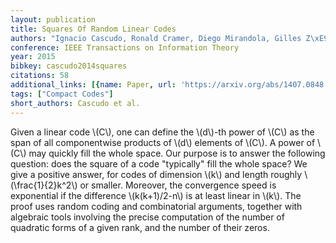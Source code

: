 ```yaml
---
layout: publication
title: Squares Of Random Linear Codes
authors: "Ignacio Cascudo, Ronald Cramer, Diego Mirandola, Gilles Z\xE9mor"
conference: IEEE Transactions on Information Theory
year: 2015
bibkey: cascudo2014squares
citations: 58
additional_links: [{name: Paper, url: 'https://arxiv.org/abs/1407.0848'}]
tags: ["Compact Codes"]
short_authors: Cascudo et al.
---
```

Given a linear code \\(C\\), one can define the \\(d\\)-th power of \\(C\\) as the span
of all componentwise products of \\(d\\) elements of \\(C\\). A power of \\(C\\) may
quickly fill the whole space. Our purpose is to answer the following question:
does the square of a code "typically" fill the whole space? We give a positive
answer, for codes of dimension \\(k\\) and length roughly \\(\frac\{1\}\{2\}k^2\\) or
smaller. Moreover, the convergence speed is exponential if the difference
\\(k(k+1)/2-n\\) is at least linear in \\(k\\). The proof uses random coding and
combinatorial arguments, together with algebraic tools involving the precise
computation of the number of quadratic forms of a given rank, and the number of
their zeros.
